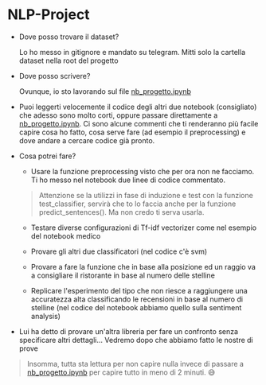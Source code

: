 # NLP-Project

- Dove posso trovare il dataset?

    Lo ho messo in gitignore e mandato su telegram. Mitti solo la cartella dataset nella root del progetto

- Dove posso scrivere?

    Ovunque, io sto lavorando sul file [nb_progetto.ipynb](nb_progetto.ipynb)

- Puoi leggerti velocemente il codice degli altri due notebook (consigliato) che adesso sono molto corti, oppure passare direttamente a [nb_progetto.ipynb](nb_progetto.ipynb). Ci sono alcune commenti che ti renderanno più facile capire cosa ho fatto, cosa serve fare (ad esempio il preprocessing) e dove andare a cercare codice già pronto.

- Cosa potrei fare?

    - Usare la funzione preprocessing visto che per ora non ne facciamo. Ti ho messo nel notebook due linee di codice commentato. 
    > Attenzione se la utilizzi in fase di induzione e test con la funzione test_classifier, servirà che to lo faccia anche per la funzione predict_sentences(). Ma non credo ti serva usarla.

    - Testare diverse configurazioni di Tf-idf vectorizer come nel esempio del notebook medico

    - Provare gli altri due classificatori (nel codice c'è svm)

    - Provare a fare la funzione che in base alla posizione ed un raggio va a consigliare il ristorante in base al numero delle stelline

    - Replicare l'esperimento del tipo che non riesce a raggiungere una accuratezza alta classificando le recensioni in base al numero di stelline (nel codice del notebook abbiamo quello sulla sentiment analysis)

- Lui ha detto di provare un'altra libreria per fare un confronto senza specificare altri dettagli... Vedremo dopo che abbiamo fatto le nostre di prove


> Insomma, tutta sta lettura per non capire nulla invece di passare a [nb_progetto.ipynb](nb_progetto.ipynb) per capire tutto in meno di 2 minuti. 😅